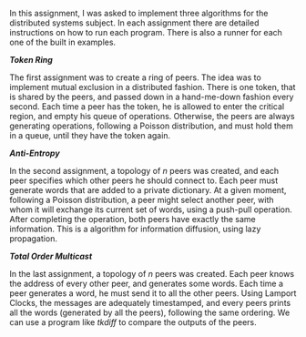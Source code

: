 In this assignment, I was asked to implement three algorithms for the distributed systems subject.
In each assignment there are detailed instructions on how to run each program.
There is also a runner for each one of the built in examples. 



***Token Ring***

The first assignment was to create a ring of peers.
The idea was to implement mutual exclusion in a distributed fashion.
There is one token, that is shared by the peers, and passed down in a hand-me-down fashion every second.
Each time a peer has the token, he is allowed to enter the critical region, and empty his queue of operations. Otherwise, the peers are always generating operations, following a Poisson distribution, and must hold them in a queue, until they have the token again.



***Anti-Entropy***

In the second assignment, a topology of *n* peers was created, and each peer specifies which other peers he should connect to.
Each peer must generate words that are added to a private dictionary.
At a given moment, following a Poisson distribution, a peer might select another peer, with whom it will exchange its current set of words, using a push-pull operation. After completing the operation, both peers have exactly the same information.
This is a algorithm for information diffusion, using lazy propagation.



***Total Order Multicast***

In the last assignment, a topology of *n* peers was created. Each peer knows the address of every other peer, and generates some words.
Each time a peer generates a word, he must send it to all the other peers.
Using Lamport Clocks, the messages are adequately timestamped, and every peers prints all the words (generated by all the peers), following the same ordering.
We can use a program like *tkdiff* to compare the outputs of the peers.
